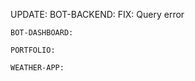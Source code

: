 UPDATE:
    BOT-BACKEND:
      FIX: Query error

    BOT-DASHBOARD:

    PORTFOLIO:

    WEATHER-APP:
